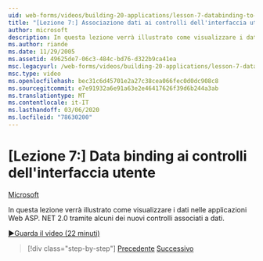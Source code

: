 ```yaml
---
uid: web-forms/videos/building-20-applications/lesson-7-databinding-to-user-interface-controls
title: "[Lezione 7:] Associazione dati ai controlli dell'interfaccia utente | Microsoft Docs"
author: microsoft
description: In questa lezione verrà illustrato come visualizzare i dati nelle applicazioni Web ASP.NET&#160;2,0 tramite alcuni dei nuovi controlli associati a dati.
ms.author: riande
ms.date: 11/29/2005
ms.assetid: 49625de7-06c3-484c-bd76-d322b9ca41ea
msc.legacyurl: /web-forms/videos/building-20-applications/lesson-7-databinding-to-user-interface-controls
msc.type: video
ms.openlocfilehash: bec31c6d45701e2a27c38cea066fec0d0dc908c8
ms.sourcegitcommit: e7e91932a6e91a63e2e46417626f39d6b244a3ab
ms.translationtype: MT
ms.contentlocale: it-IT
ms.lasthandoff: 03/06/2020
ms.locfileid: "78630200"
---
```

# <a name="lesson-7-databinding-to-user-interface-controls"></a>[Lezione 7:] Data binding ai controlli dell'interfaccia utente

[Microsoft](https://github.com/microsoft)

In questa lezione verrà illustrato come visualizzare i dati nelle applicazioni Web ASP. NET 2.0 tramite alcuni dei nuovi controlli associati a dati.

[&#9654;Guarda il video (22 minuti)](https://channel9.msdn.com/Blogs/ASP-NET-Site-Videos/lesson-7-databinding-to-user-interface-controls)

> [!div class="step-by-step"]
> [Precedente](lesson-6-working-with-stylesheets-and-master-pages.md)
> [Successivo](lesson-8-working-with-the-gridview-and-formview.md)
